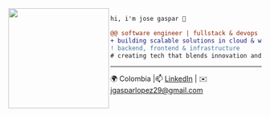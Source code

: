 <img align="left" height="200" src="https://media.giphy.com/media/ao9DUiTKH60XS/giphy.gif"/>

```diff
hi, i'm jose gaspar 🐼

@@ software engineer | fullstack & devops @@
+ building scalable solutions in cloud & web
! backend, frontend & infrastructure
# creating tech that blends innovation and impact
````

---

🌍 Colombia |📫 [LinkedIn](https://www.linkedin.com/in/devgaspar) | ✉️ [jgasparlopez29@gmail.com](mailto:jgasparlopez29@gmail.com)

